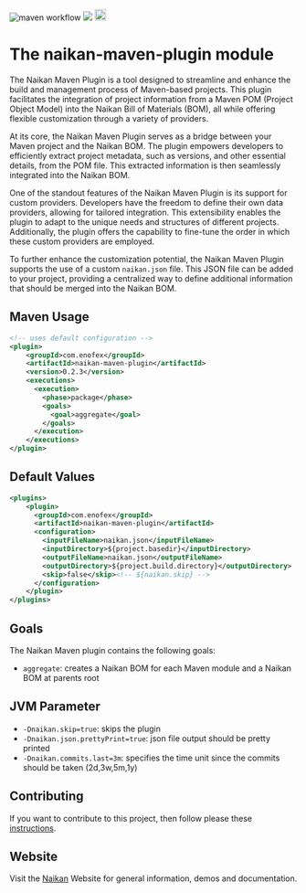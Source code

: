 ![maven workflow](https://github.com/enofex/naikan-maven-plugin/actions/workflows/maven.yml/badge.svg) [![](https://img.shields.io/badge/Java%20Version-17-orange)](/pom.xml)
<img height="20" src="https://sonarcloud.io/images/project_badges/sonarcloud-orange.svg">
# The naikan-maven-plugin module 

The Naikan Maven Plugin is a tool designed to streamline and enhance the build and management process of Maven-based projects. This plugin facilitates the integration of project information from a Maven POM (Project Object Model) into the Naikan Bill of Materials (BOM), all while offering flexible customization through a variety of providers.

At its core, the Naikan Maven Plugin serves as a bridge between your Maven project and the Naikan BOM. The plugin empowers developers to efficiently extract project metadata, such as versions, and other essential details, from the POM file. This extracted information is then seamlessly integrated into the Naikan BOM.

One of the standout features of the Naikan Maven Plugin is its support for custom providers. Developers have the freedom to define their own data providers, allowing for tailored integration. This extensibility enables the plugin to adapt to the unique needs and structures of different projects. Additionally, the plugin offers the capability to fine-tune the order in which these custom providers are employed. 

To further enhance the customization potential, the Naikan Maven Plugin supports the use of a custom `naikan.json` file. This JSON file can be added to your project, providing a centralized way to define additional information that should be merged into the Naikan BOM. 

Maven Usage
-------------------

```xml
<!-- uses default configuration -->
<plugin>
    <groupId>com.enofex</groupId>
    <artifactId>naikan-maven-plugin</artifactId>
    <version>0.2.3</version>
    <executions>
      <execution>
        <phase>package</phase>
        <goals>
          <goal>aggregate</goal>
        </goals>
      </execution>
    </executions>
</plugin>
```

Default Values
-------------------
```xml
<plugins>
    <plugin>
      <groupId>com.enofex</groupId>
      <artifactId>naikan-maven-plugin</artifactId>
      <configuration>
        <inputFileName>naikan.json</inputFileName>
        <inputDirectory>${project.basedir}</inputDirectory>
        <outputFileName>naikan.json</outputFileName>
        <outputDirectory>${project.build.directory}</outputDirectory>
        <skip>false</skip><!-- ${naikan.skip} -->
      </configuration>
    </plugin>
</plugins>
```

Goals
-------------------
The Naikan Maven plugin contains the following goals:
* `aggregate`: creates a Naikan BOM for each Maven module and a Naikan BOM at parents root

JVM Parameter
-------------------
* `-Dnaikan.skip=true`: skips the plugin
* `-Dnaikan.json.prettyPrint=true`: json file output should be pretty printed
* `-Dnaikan.commits.last=3m`: specifies the time unit since the commits should be taken (2d,3w,5m,1y)

## Contributing
If you want to contribute to this project, then follow please these [instructions](https://github.com/enofex/naikan/blob/main/CONTRIBUTING.md).

## Website
Visit the [Naikan](https://naikan.io) Website for general information, demos and documentation.
